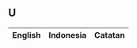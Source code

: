 ## U

| English					| Indonesia					| Catatan				|
|---------------------------|---------------------------|-----------------------|